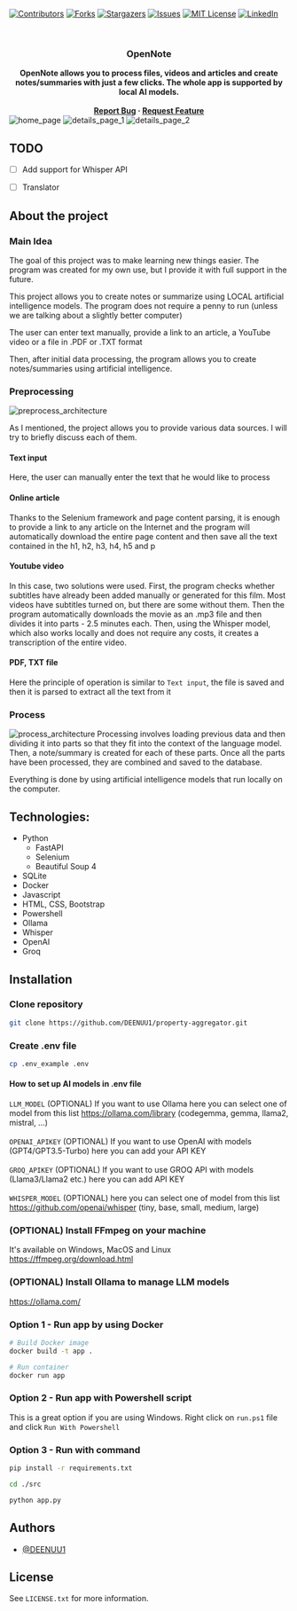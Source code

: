 [![Contributors][contributors-shield]][contributors-url]
[![Forks][forks-shield]][forks-url]
[![Stargazers][stars-shield]][stars-url]
[![Issues][issues-shield]][issues-url]
[![MIT License][license-shield]][license-url]
[![LinkedIn][linkedin-shield]][linkedin-url]



<br />
<div align="center">
  <h3 align="center">OpenNote</h3>
  <strong align="center">
    OpenNote allows you to process files, videos and articles and create notes/summaries with just a few clicks. The whole app is supported by local AI models.
    <br />
    <br />
    <a href="https://github.com/DEENUU1/OpenNote/issues">Report Bug</a>
    ·
    <a href="https://github.com/DEENUU1/OpenNote/issues">Request Feature</a>
  </strong>
</div>

<img src="assets/home.png" alt="home_page"/>
<img src="assets/details1.png" alt="details_page_1"/>
<img src="assets/details2.png" alt="details_page_2"/>

## TODO
- [ ] Add support for Whisper API 
- [ ] Translator


## About the project

### Main Idea 
The goal of this project was to make learning new things easier. The program was created for my own use, but I provide it with full support in the future.

This project allows you to create notes or summarize using LOCAL artificial intelligence models. The program does not require a penny to run (unless we are talking about a slightly better computer)

The user can enter text manually, provide a link to an article, a YouTube video or a file in .PDF or .TXT format

Then, after initial data processing, the program allows you to create notes/summaries using artificial intelligence.

### Preprocessing
<img src="assets/preprocess.png" alt="preprocess_architecture"/>

As I mentioned, the project allows you to provide various data sources. I will try to briefly discuss each of them.

#### Text input
Here, the user can manually enter the text that he would like to process

#### Online article
Thanks to the Selenium framework and page content parsing, it is enough to provide a link to any article on the Internet and the program will automatically download the entire page content and then save all the text contained in the h1, h2, h3, h4, h5 and p

#### Youtube video
In this case, two solutions were used.
First, the program checks whether subtitles have already been added manually or generated for this film. Most videos have subtitles turned on, but there are some without them. Then the program automatically downloads the movie as an .mp3 file and then divides it into parts - 2.5 minutes each.
Then, using the Whisper model, which also works locally and does not require any costs, it creates a transcription of the entire video.

#### PDF, TXT file
Here the principle of operation is similar to `Text input`, the file is saved and then it is parsed to extract all the text from it

### Process
<img src="assets/process.png" alt="process_architecture"/>
Processing involves loading previous data and then dividing it into parts so that they fit into the context of the language model. Then, a note/summary is created for each of these parts.
Once all the parts have been processed, they are combined and saved to the database.

Everything is done by using artificial intelligence models that run locally on the computer.

## Technologies:
- Python
    - FastAPI
    - Selenium
    - Beautiful Soup 4
- SQLite
- Docker
- Javascript
- HTML, CSS, Bootstrap
- Powershell
- Ollama
- Whisper 
- OpenAI
- Groq

## Installation

### Clone repository
```bash
git clone https://github.com/DEENUU1/property-aggregator.git
```

### Create .env file
```bash
cp .env_example .env
```

#### How to set up AI models in .env file
`LLM_MODEL` (OPTIONAL) If you want to use Ollama here you can select one of model from this list https://ollama.com/library (codegemma, gemma, llama2, mistral, ...) <br><br>
`OPENAI_APIKEY` (OPTIONAL) If you want to use OpenAI with models (GPT4/GPT3.5-Turbo) here you can add your API KEY <br><br>
`GROQ_APIKEY` (OPTIONAL) If you want to use GROQ API with models (Llama3/Llama2 etc.) here you can add API KEY <br><br>
`WHISPER_MODEL` (OPTIONAL)  here you can select one of model from this list https://github.com/openai/whisper (tiny, base, small, medium, large) <br>

### (OPTIONAL)  Install FFmpeg on your machine
It's available on Windows, MacOS and Linux
https://ffmpeg.org/download.html

### (OPTIONAL)  Install Ollama to manage LLM models
https://ollama.com/


### Option 1 - Run app by using Docker
```bash
# Build Docker image
docker build -t app .

# Run container
docker run app
```

### Option 2 - Run app with Powershell script
This is a great option if you are using Windows.
Right click on `run.ps1` file and click `Run With Powershell`


### Option 3 - Run with command 
```bash
pip install -r requirements.txt

cd ./src

python app.py
```

## Authors

- [@DEENUU1](https://www.github.com/DEENUU1)

<!-- LICENSE -->

## License

See `LICENSE.txt` for more information.


<!-- MARKDOWN LINKS & IMAGES -->
<!-- https://www.markdownguide.org/basic-syntax/#reference-style-links -->

[contributors-shield]: https://img.shields.io/github/contributors/DEENUU1/OpenNote.svg?style=for-the-badge

[contributors-url]: https://github.com/DEENUU1/OpenNote/graphs/contributors

[forks-shield]: https://img.shields.io/github/forks/DEENUU1/OpenNote.svg?style=for-the-badge

[forks-url]: https://github.com/DEENUU1/OpenNote/network/members

[stars-shield]: https://img.shields.io/github/stars/DEENUU1/OpenNote.svg?style=for-the-badge

[stars-url]: https://github.com/DEENUU1/OpenNote/stargazers

[issues-shield]: https://img.shields.io/github/issues/DEENUU1/OpenNote.svg?style=for-the-badge

[issues-url]: https://github.com/DEENUU1/OpenNote/issues

[license-shield]: https://img.shields.io/github/license/DEENUU1/OpenNote.svg?style=for-the-badge

[license-url]: https://github.com/DEENUU1/OpenNote/blob/master/LICENSE.txt

[linkedin-shield]: https://img.shields.io/badge/-LinkedIn-black.svg?style=for-the-badge&logo=linkedin&colorB=555

[linkedin-url]: https://linkedin.com/in/kacper-wlodarczyk

[basic]: https://github.com/DEENUU1/OpenNote/blob/main/assets/v1_2/basic.gif?raw=true

[full]: https://github.com/DEENUU1/OpenNote/blob/main/assets/v1_2/full.gif?raw=true

[search]: https://github.com/DEENUU1/OpenNote/blob/main/assets/v1_2/search.gif?raw=true
